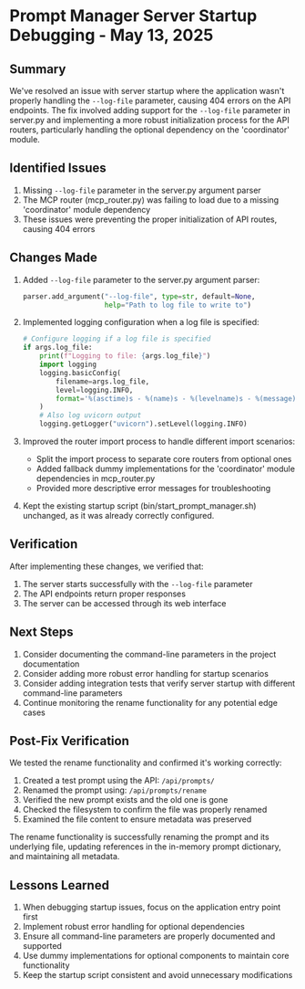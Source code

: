# Prompt Manager Server Startup Debugging - May 13, 2025

## Summary

We've resolved an issue with server startup where the application wasn't properly handling the `--log-file` parameter, causing 404 errors on the API endpoints. The fix involved adding support for the `--log-file` parameter in server.py and implementing a more robust initialization process for the API routers, particularly handling the optional dependency on the 'coordinator' module.

## Identified Issues

1. Missing `--log-file` parameter in the server.py argument parser
2. The MCP router (mcp_router.py) was failing to load due to a missing 'coordinator' module dependency
3. These issues were preventing the proper initialization of API routes, causing 404 errors

## Changes Made

1. Added `--log-file` parameter to the server.py argument parser:
   ```python
   parser.add_argument("--log-file", type=str, default=None,
                       help="Path to log file to write to")
   ```

2. Implemented logging configuration when a log file is specified:
   ```python
   # Configure logging if a log file is specified
   if args.log_file:
       print(f"Logging to file: {args.log_file}")
       import logging
       logging.basicConfig(
           filename=args.log_file,
           level=logging.INFO,
           format='%(asctime)s - %(name)s - %(levelname)s - %(message)s'
       )
       # Also log uvicorn output
       logging.getLogger("uvicorn").setLevel(logging.INFO)
   ```

3. Improved the router import process to handle different import scenarios:
   - Split the import process to separate core routers from optional ones
   - Added fallback dummy implementations for the 'coordinator' module dependencies in mcp_router.py
   - Provided more descriptive error messages for troubleshooting

4. Kept the existing startup script (bin/start_prompt_manager.sh) unchanged, as it was already correctly configured.

## Verification

After implementing these changes, we verified that:

1. The server starts successfully with the `--log-file` parameter
2. The API endpoints return proper responses
3. The server can be accessed through its web interface

## Next Steps

1. Consider documenting the command-line parameters in the project documentation
2. Consider adding more robust error handling for startup scenarios
3. Consider adding integration tests that verify server startup with different command-line parameters
4. Continue monitoring the rename functionality for any potential edge cases

## Post-Fix Verification

We tested the rename functionality and confirmed it's working correctly:

1. Created a test prompt using the API: `/api/prompts/`
2. Renamed the prompt using: `/api/prompts/rename`
3. Verified the new prompt exists and the old one is gone
4. Checked the filesystem to confirm the file was properly renamed
5. Examined the file content to ensure metadata was preserved

The rename functionality is successfully renaming the prompt and its underlying file, updating references in the in-memory prompt dictionary, and maintaining all metadata.

## Lessons Learned

1. When debugging startup issues, focus on the application entry point first
2. Implement robust error handling for optional dependencies
3. Ensure all command-line parameters are properly documented and supported
4. Use dummy implementations for optional components to maintain core functionality
5. Keep the startup script consistent and avoid unnecessary modifications
